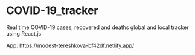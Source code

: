 # COVID-19_tracker
Real time COVID-19 cases, recovered and deaths global and local tracker using React.js

App: https://modest-tereshkova-bf42df.netlify.app/
